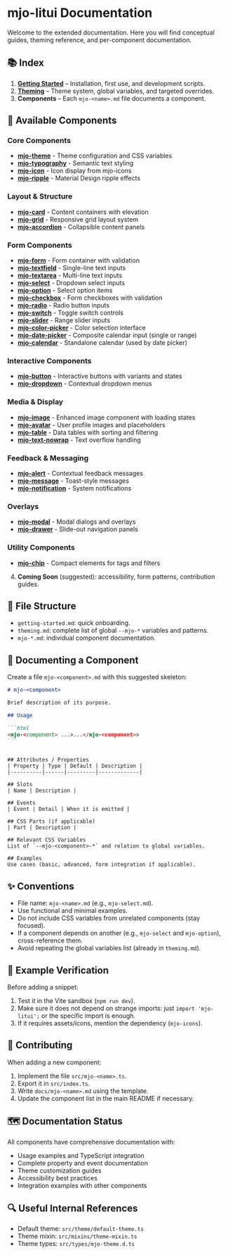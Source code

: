 # mjo-litui Documentation

Welcome to the extended documentation. Here you will find conceptual guides, theming reference, and per-component documentation.

## 📚 Index

1. **[Getting Started](getting-started.md)** – Installation, first use, and development scripts.
2. **[Theming](theming.md)** – Theme system, global variables, and targeted overrides.
3. **Components** – Each `mjo-<name>.md` file documents a component.

## 🧩 Available Components

### Core Components

-   **[mjo-theme](mjo-theme.md)** - Theme configuration and CSS variables
-   **[mjo-typography](mjo-typography.md)** - Semantic text styling
-   **[mjo-icon](mjo-icon.md)** - Icon display from mjo-icons
-   **[mjo-ripple](mjo-ripple.md)** - Material Design ripple effects

### Layout & Structure

-   **[mjo-card](mjo-card.md)** - Content containers with elevation
-   **[mjo-grid](mjo-grid.md)** - Responsive grid layout system
-   **[mjo-accordion](mjo-accordion.md)** - Collapsible content panels

### Form Components

-   **[mjo-form](mjo-form.md)** - Form container with validation
-   **[mjo-textfield](mjo-textfield.md)** - Single-line text inputs
-   **[mjo-textarea](mjo-textarea.md)** - Multi-line text inputs
-   **[mjo-select](mjo-select.md)** - Dropdown select inputs
-   **[mjo-option](mjo-option.md)** - Select option items
-   **[mjo-checkbox](mjo-checkbox.md)** - Form checkboxes with validation
-   **[mjo-radio](mjo-radio.md)** - Radio button inputs
-   **[mjo-switch](mjo-switch.md)** - Toggle switch controls
-   **[mjo-slider](mjo-slider.md)** - Range slider inputs
-   **[mjo-color-picker](mjo-color-picker.md)** - Color selection interface
-   **[mjo-date-picker](mjo-date-picker.md)** - Composite calendar input (single or range)
-   **[mjo-calendar](mjo-calendar.md)** - Standalone calendar (used by date picker)

### Interactive Components

-   **[mjo-button](mjo-button.md)** - Interactive buttons with variants and states
-   **[mjo-dropdown](mjo-dropdown.md)** - Contextual dropdown menus

### Media & Display

-   **[mjo-image](mjo-image.md)** - Enhanced image component with loading states
-   **[mjo-avatar](mjo-avatar.md)** - User profile images and placeholders
-   **[mjo-table](mjo-table.md)** - Data tables with sorting and filtering
-   **[mjo-text-nowrap](mjo-text-nowrap.md)** - Text overflow handling

### Feedback & Messaging

-   **[mjo-alert](mjo-alert.md)** - Contextual feedback messages
-   **[mjo-message](mjo-message.md)** - Toast-style messages
-   **[mjo-notification](mjo-notification.md)** - System notifications

### Overlays

-   **[mjo-modal](mjo-modal.md)** - Modal dialogs and overlays
-   **[mjo-drawer](mjo-drawer.md)** - Slide-out navigation panels

### Utility Components

-   **[mjo-chip](mjo-chip.md)** - Compact elements for tags and filters

4. **Coming Soon** (suggested): accessibility, form patterns, contribution guides.

## 🧱 File Structure

-   `getting-started.md`: quick onboarding.
-   `theming.md`: complete list of global `--mjo-*` variables and patterns.
-   `mjo-*.md`: individual component documentation.

## 🧩 Documenting a Component

Create a file `mjo-<component>.md` with this suggested skeleton:

````markdown
# mjo-<component>

Brief description of its purpose.

## Usage

```html
<mjo-<component> ...>...</mjo-<component>>
```
````

```

## Attributes / Properties
| Property | Type | Default | Description |
|----------|------|---------|-------------|

## Slots
| Name | Description |

## Events
| Event | Detail | When it is emitted |

## CSS Parts (if applicable)
| Part | Description |

## Relevant CSS Variables
List of `--mjo-<component>-*` and relation to global variables.

## Examples
Use cases (basic, advanced, form integration if applicable).
```

## ✨ Conventions

-   File name: `mjo-<name>.md` (e.g., `mjo-select.md`).
-   Use functional and minimal examples.
-   Do not include CSS variables from unrelated components (stay focused).
-   If a component depends on another (e.g., `mjo-select` and `mjo-option`), cross-reference them.
-   Avoid repeating the global variables list (already in `theming.md`).

## 🧪 Example Verification

Before adding a snippet:

1. Test it in the Vite sandbox (`npm run dev`).
2. Make sure it does not depend on strange imports: just `import 'mjo-litui';` or the specific import is enough.
3. If it requires assets/icons, mention the dependency (`mjo-icons`).

## 🤝 Contributing

When adding a new component:

1. Implement the file `src/mjo-<name>.ts`.
2. Export it in `src/index.ts`.
3. Write `docs/mjo-<name>.md` using the template.
4. Update the component list in the main README if necessary.

## 🗺️ Documentation Status

All components have comprehensive documentation with:

-   Usage examples and TypeScript integration
-   Complete property and event documentation
-   Theme customization guides
-   Accessibility best practices
-   Integration examples with other components

## 🔍 Useful Internal References

-   Default theme: `src/theme/default-theme.ts`
-   Theme mixin: `src/mixins/theme-mixin.ts`
-   Theme types: `src/types/mjo-theme.d.ts`
